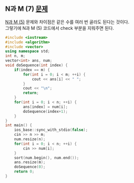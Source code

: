 ## N과 M (7) [문제](https://www.acmicpc.net/problem/15656)
[N과 M (5)](../15654/README.md) 문제와 차이점은 같은 수를 여러 번 골라도 된다는 것이다.    
그렇기에 N과 M (5) 코드에서 check 부분을 지워주면 된다.  

```c++
#include <iostream>
#include <algorithm>
#include <vector>
using namespace std;
int n, m;
vector<int> ans, num;
void doSequence(int index) {
    if(index == m) {
        for(int i = 0; i < m; ++i) {
            cout << ans[i] << " ";
        }
        cout << "\n";
        return;
    }
    for(int i = 0; i < n; ++i) {
        ans[index] = num[i]; 
        doSequence(index+1);
    }
}
int main() {
    ios_base::sync_with_stdio(false);
    cin >> n >> m;
    num.resize(n);
    for(int i = 0; i < n; ++i) {
        cin >> num[i];
    }
    sort(num.begin(), num.end());
    ans.resize(m);
    doSequence(0);
    return 0;
}
```
